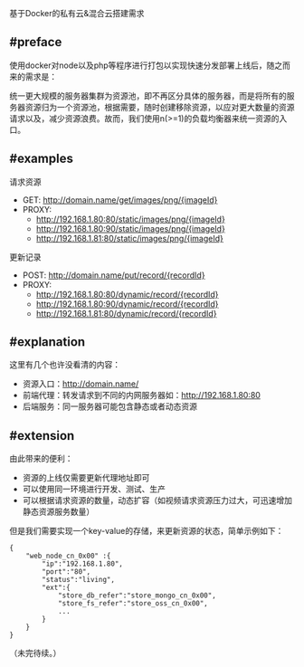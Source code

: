


基于Docker的私有云&混合云搭建需求

## #preface

使用docker对node以及php等程序进行打包以实现快速分发部署上线后，随之而来的需求是：

统一更大规模的服务器集群为资源池，即不再区分具体的服务器，而是将所有的服务器资源归为一个资源池，根据需要，随时创建移除资源，以应对更大数量的资源请求以及，减少资源浪费。故而，我们使用n(>=1)的负载均衡器来统一资源的入口。

## #examples

请求资源

- GET: http://domain.name/get/images/png/{imageId} 
- PROXY:
	- http://192.168.1.80:80/static/images/png/{imageId}
	- http://192.168.1.80:90/static/images/png/{imageId}
	- http://192.168.1.81:80/static/images/png/{imageId}

更新记录

- POST: http://domain.name/put/record/{recordId}
- PROXY:
	- http://192.168.1.80:80/dynamic/record/{recordId}
	- http://192.168.1.80:90/dynamic/record/{recordId}
	- http://192.168.1.81:80/dynamic/record/{recordId}

## #explanation

这里有几个也许没看清的内容：

- 资源入口：http://domain.name/
- 前端代理：转发请求到不同的内网服务器如：http://192.168.1.80:80
- 后端服务：同一服务器可能包含静态或者动态资源

## #extension

由此带来的便利：

- 资源的上线仅需要更新代理地址即可
- 可以使用同一环境进行开发、测试、生产
- 可以根据请求资源的数量，动态扩容（如视频请求资源压力过大，可迅速增加静态资源服务数量）

但是我们需要实现一个key-value的存储，来更新资源的状态，简单示例如下：

```
{
	"web_node_cn_0x00" :{
		"ip":"192.168.1.80",
		"port":"80",
		"status":"living",
		"ext":{
			"store_db_refer":"store_mongo_cn_0x00",
			"store_fs_refer":"store_oss_cn_0x00",
			...
		}
	} 
}
```

（未完待续。）